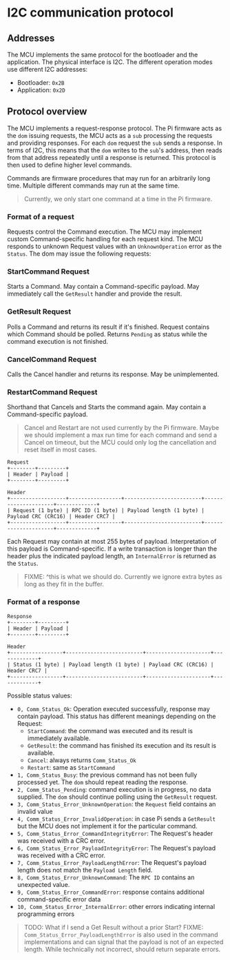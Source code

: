 I2C communication protocol
==========================

Addresses
---------

The MCU implements the same protocol for the bootloader and the application. The physical interface
is I2C. The different operation modes use different I2C addresses:

- Bootloader: `0x2B`
- Application: `0x2D`

Protocol overview
-----------------

The MCU implements a request-response protocol. The Pi firmware acts as the `dom` issuing requests,
the MCU acts as a `sub` processing the requests and providing responses. For each `dom` request the
`sub` sends a response. In terms of I2C, this means that the `dom` writes to the `sub`'s address,
then reads from that address repeatedly until a response is returned. This protocol is then used
to define higher level commands.

Commands are firmware procedures that may run for an arbitrarily long time. Multiple different
commands may run at the same time.

> Currently, we only start one command at a time in the Pi firmware.

### Format of a request

Requests control the Command execution. The MCU may implement custom Command-specific handling for
each request kind. The MCU responds to unknown Request values with an `UnknownOperation` error as
the `Status`. The dom may issue the following requests:

### StartCommand Request

Starts a Command. May contain a Command-specific payload.
May immediately call the `GetResult` handler and provide the result.

### GetResult Request

Polls a Command and returns its result if it's finished.
Request contains which Command should be polled.
Returns `Pending` as status while the command execution is not finished.

### CancelCommand Request

Calls the Cancel handler and returns its response. May be unimplemented.

### RestartCommand Request

Shorthand that Cancels and Starts the command again. May contain a Command-specific payload.

> Cancel and Restart are not used currently by the Pi firmware. Maybe we should implement a
> max run time for each command and send a Cancel on timeout, but the MCU could only log the
> cancellation and reset itself in most cases.

```
Request
+--------+---------+
| Header | Payload |
+--------+---------+

Header
+------------------+-----------------+-------------------------+---------------------+-------------+
| Request (1 byte) | RPC ID (1 byte) | Payload length (1 byte) | Payload CRC (CRC16) | Header CRC7 |
+------------------+-----------------+-------------------------+---------------------+-------------+
```

Each Request may contain at most 255 bytes of payload. Interpretation of this payload is
Command-specific. If a write transaction is longer than the header plus the indicated payload
length, an `InternalError` is returned as the `Status`.

> FIXME: ^this is what we should do. Currently we ignore extra bytes as long as they fit in the
> buffer.

### Format of a response

```
Response
+--------+---------+
| Header | Payload |
+--------+---------+

Header
+-----------------+-------------------------+---------------------+-------------+
| Status (1 byte) | Payload length (1 byte) | Payload CRC (CRC16) | Header CRC7 |
+-----------------+-------------------------+---------------------+-------------+
```

Possible status values:

- `0, Comm_Status_Ok`:
  Operation executed successfully, response may contain payload. This status has different meanings
  depending on the Request:
  - `StartCommand`: the command was executed and its result is immediately available.
  - `GetResult`: the command has finished its execution and its result is available.
  - `Cancel`: always returns `Comm_Status_Ok`
  - `Restart`: same as `StartCommand`
- `1, Comm_Status_Busy`: the previous command has not been fully processed yet. The `dom` should repeat reading the response.
- `2, Comm_Status_Pending`: command execution is in progress, no data supplied. The `dom` should continue polling using the `GetResult` request.
- `3, Comm_Status_Error_UnknownOperation`: the `Request` field contains an invalid value
- `4, Comm_Status_Error_InvalidOperation`: in case Pi sends a `GetResult` but the MCU does not implement it for the particular command.
- `5, Comm_Status_Error_CommandIntegrityError`: The Request's header was received with a CRC error.
- `6, Comm_Status_Error_PayloadIntegrityError`: The Request's payload was received with a CRC error.
- `7, Comm_Status_Error_PayloadLengthError`: The Request's payload length does not match the `Payload Length` field.
- `8, Comm_Status_Error_UnknownCommand`: The `RPC ID` contains an unexpected value.
- `9, Comm_Status_Error_CommandError`: response contains additional command-specific error data
- `10, Comm_Status_Error_InternalError`: other errors indicating internal programming errors

> TODO: What if I send a Get Result without a prior Start?
> FIXME: `Comm_Status_Error_PayloadLengthError` is also used in the command implementations and can
> signal that the payload is not of an expected length. While technically not incorrect, should
> return separate errors.